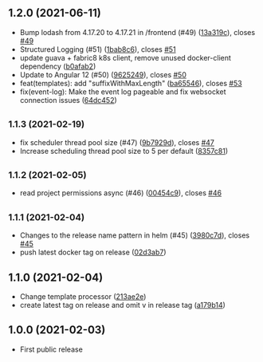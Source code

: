 ## 1.2.0 (2021-06-11)

* Bump lodash from 4.17.20 to 4.17.21 in /frontend (#49) ([13a319c](https://github.com/subshell/o-neko/commit/13a319c)), closes [#49](https://github.com/subshell/o-neko/issues/49)
* Structured Logging (#51) ([1bab8c6](https://github.com/subshell/o-neko/commit/1bab8c6)), closes [#51](https://github.com/subshell/o-neko/issues/51)
* update guava + fabric8 k8s client, remove unused docker-client dependency ([b0afab2](https://github.com/subshell/o-neko/commit/b0afab2))
* Update to Angular 12 (#50) ([9625249](https://github.com/subshell/o-neko/commit/9625249)), closes [#50](https://github.com/subshell/o-neko/issues/50)
* feat(templates): add "suffixWithMaxLength" ([ba65546](https://github.com/subshell/o-neko/commit/ba65546)), closes [#53](https://github.com/subshell/o-neko/issues/53)
* fix(event-log): Make the event log pageable and fix websocket connection issues ([64dc452](https://github.com/subshell/o-neko/commit/64dc452))



## <small>1.1.3 (2021-02-19)</small>

* fix scheduler thread pool size (#47) ([9b7929d](https://github.com/subshell/o-neko/commit/9b7929d)), closes [#47](https://github.com/subshell/o-neko/issues/47)
* Increase scheduling thread pool size to 5 per default ([8357c81](https://github.com/subshell/o-neko/commit/8357c81))



## <small>1.1.2 (2021-02-05)</small>

* read project permissions async (#46) ([00454c9](https://github.com/subshell/o-neko/commit/00454c9)), closes [#46](https://github.com/subshell/o-neko/issues/46)



## <small>1.1.1 (2021-02-04)</small>

* Changes to the release name pattern in helm (#45) ([3980c7d](https://github.com/subshell/o-neko/commit/3980c7d)), closes [#45](https://github.com/subshell/o-neko/issues/45)
* push latest docker tag on release ([02d3ab7](https://github.com/subshell/o-neko/commit/02d3ab7))



## 1.1.0 (2021-02-04)

* Change template processor ([213ae2e](https://github.com/subshell/o-neko/commit/213ae2e))
* create latest tag on release and omit v in release tag ([a179b14](https://github.com/subshell/o-neko/commit/a179b14))



## 1.0.0 (2021-02-03)

* First public release
